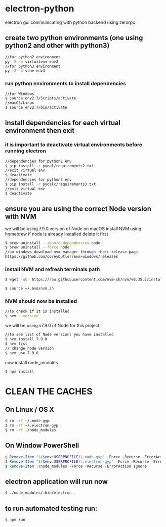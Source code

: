 # electron-python
electron gui communicating with python backend using zerorpc


## create two python environments (one using python2 and other with python3)
```bash
//for python2 environment
py -2 -m virtualenv env2
//for python3 environment
py -2 -m venv env3
```

### run python environments to install dependencies
```bash
//for Windows
$ source env2.7/Scripts/activate
//macOS/Linux
$ source env2.7/bin/activate
```

## install dependencies for each virtual environment then exit
### it is important to deactivate virtual environments before running electron
```bash
//dependencies for python2 env
$ pip install -r pycal/requirements2.txt
//exit virtual env
$ deactivate
//dependencies for python3 env
$ pip install -r pycalc/requirements3.txt
//exit virtual env
$ deactivate
```

## ensure you are using the correct Node version with NVM
we will be using 7.9.0 version of Node
on macOS install NVM using homebrew
if node is already installed delete it first
```bash
$ brew uninstall --ignore-dependencies node 
$ brew uninstall --force node
//on windows download nvm manager through their release page
https://github.com/coreybutler/nvm-windows/releases
```

### install NVM and refresh terminals path
```bash
$ wget -qO- https://raw.githubusercontent.com/nvm-sh/nvm/v0.35.2/install.sh | bash

$ source ~/.nvm/nvm.sh
```

### NVM should now be installed
```bash
//to check if it is installed
$ nvm --version
```

we will be using v7.9.0 of Node for this project
```bash
//to see list of Node versions you have installed 
$ nvm install 7.9.0
$ nvm list
// change node version
$ nvm use 7.9.0
```

now install node_modules
```bash
$ npm install
```

# CLEAN THE CACHES
## On Linux / OS X
```bash
$ rm -rf ~/.node-gyp
$ rm -rf ~/.electron-gyp
$ rm -rf ./node_modules
```

## On Window PowerShell
```powershell
$ Remove-Item "$($env:USERPROFILE)\.node-gyp" -Force -Recurse -ErrorAction Ignore
$ Remove-Item "$($env:USERPROFILE)\.electron-gyp" -Force -Recurse -ErrorAction Ignore
$ Remove-Item .\node_modules -Force -Recurse -ErrorAction Ignore
```

## electron application will run now
```bash
$ ./node_modules/.bin/electron .
```

## to run automated testing run:
```bash
$ npm run
```